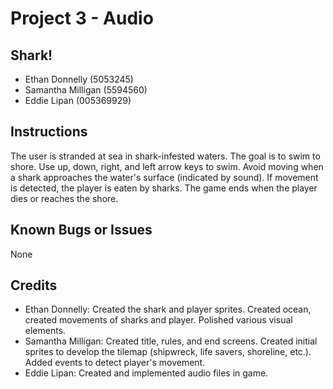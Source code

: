 #	Project	3 - Audio

##	Shark!

* Ethan Donnelly (5053245)
* Samantha Milligan (5594560)
* Eddie Lipan (005369929)

##	Instructions
The user is stranded at sea in shark-infested waters. The goal is to swim to shore. Use up, down, right, and left arrow keys to swim. Avoid moving when a shark approaches the water's surface (indicated by sound). If movement is detected, the player is eaten by sharks. The game ends when the player dies or reaches the shore.

##	Known	Bugs	or	Issues
None

##	Credits

* Ethan Donnelly: Created the shark and player sprites. Created ocean, created movements of sharks and player. Polished various visual elements.
* Samantha Milligan: Created title, rules, and end screens. Created initial sprites to develop the tilemap (shipwreck, life savers, shoreline, etc.). Added     events to detect player's movement.
* Eddie Lipan: Created and implemented audio files in game.
